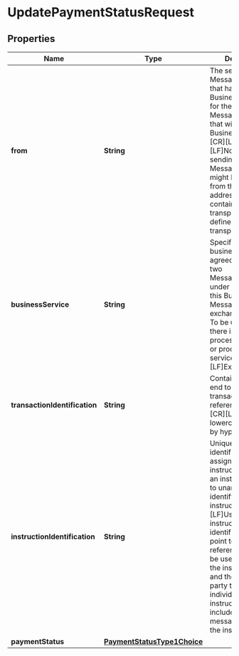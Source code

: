 
# UpdatePaymentStatusRequest

## Properties
Name | Type | Description | Notes
------------ | ------------- | ------------- | -------------
**from** | **String** | The sending MessagingEndpoint that has created this Business Message for the receiving MessagingEndpoint that will process this Business Message.[CR][LF][CR][LF]Note[TAB]the sending MessagingEndpoint might be different from the sending address potentially contained in the transport header (as defined in the transport layer). | 
**businessService** | **String** | Specifies the business service agreed between the two MessagingEndpoints under which rules this Business Message is exchanged.[CR][LF] To be used when there is a choice of processing services or processing service levels.[CR][LF]Example: 001 | 
**transactionIdentification** | **String** | Contains the unique end to end transaction reference (UETR). [CR][LF]Format is lowercase separated by hyphens. | 
**instructionIdentification** | **String** | Unique identification, as assigned by an instructing party for an instructed party, to unambiguously identify the instruction.[LF][LF]Usage: The instruction identification is a point to point reference that can be used between the instructing party and the instructed party to refer to the individual instruction. It can be included in several messages related to the instruction. | 
**paymentStatus** | [**PaymentStatusType1Choice**](PaymentStatusType1Choice.md) |  | 



